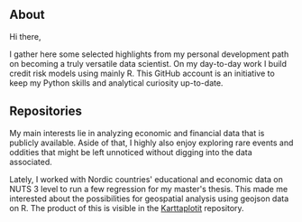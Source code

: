 ## About
Hi there,

I gather here some selected highlights from my personal development path on becoming a truly versatile data scientist. On my day-to-day work I build credit risk models using mainly R. This GitHub account is an initiative to keep my Python skills and analytical curiosity up-to-date.

## Repositories
My main interests lie in analyzing economic and financial data that is publicly available. Aside of that, I highly also enjoy exploring rare events and oddities that might be left unnoticed without digging into the data associated.

Lately, I worked with Nordic countries' educational and economic data on NUTS 3 level to run a few regression for my master's thesis. This made me interested about the possibilities for geospatial analysis using geojson data on R. The product of this is visible in the [Karttaplotit](https://github.com/jarvijaakko/Karttaplotit) repository.  

<!--
**jarvijaakko/jarvijaakko** is a ✨ _special_ ✨ repository because its `README.md` (this file) appears on your GitHub profile.
- 🔭 I’m currently working on Jee Jee
- 🌱 I’m currently learning ...
- 👯 I’m looking to collaborate on ...
- 🤔 I’m looking for help with ...
- 💬 Ask me about ...
- 📫 How to reach me: ...
- 😄 Pronouns: ...
- ⚡ Fun fact: ...
-->
